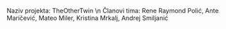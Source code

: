 Naziv projekta: TheOtherTwin \n
Članovi tima: Rene Raymond Polić, Ante Maričević, Mateo Miler, Kristina Mrkalj, Andrej Smiljanić
